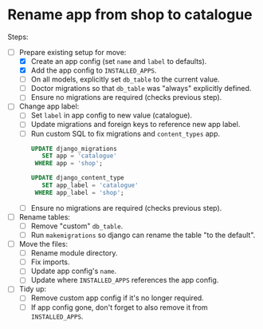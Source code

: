 # Rename app from shop to catalogue

Steps:

- [ ] Prepare existing setup for move:
  - [x] Create an app config (set `name` and `label` to defaults).
  - [x] Add the app config to `INSTALLED_APPS`.
  - [ ] On all models, explicitly set `db_table` to the current value.
  - [ ] Doctor migrations so that `db_table` was "always" explicitly defined.
  - [ ] Ensure no migrations are required (checks previous step).
- [ ] Change app label:
  - [ ] Set `label` in app config to new value (catalogue).
  - [ ] Update migrations and foreign keys to reference new app label.
  - [ ] Run custom SQL to fix migrations and `content_types` app.
    ```sql
    UPDATE django_migrations
       SET app = 'catalogue'
     WHERE app = 'shop';

    UPDATE django_content_type
       SET app_label = 'catalogue'
     WHERE app_label = 'shop';
    ```
  - [ ] Ensure no migrations are required (checks previous step).
- [ ] Rename tables:
  - [ ] Remove "custom" `db_table`.
  - [ ] Run `makemigrations` so django can rename the table "to the default".
- [ ] Move the files:
  - [ ] Rename module directory.
  - [ ] Fix imports.
  - [ ] Update app config's `name`.
  - [ ] Update where `INSTALLED_APPS` references the app config.
- [ ] Tidy up:
  - [ ] Remove custom app config if it's no longer required.
  - [ ] If app config gone, don't forget to also remove it from `INSTALLED_APPS`.
